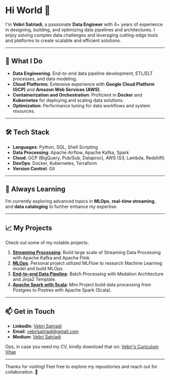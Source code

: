 # Hi World 👋  

I'm **Vebri Satriadi**, a passionate **Data Engineer** with 4+ years of experience in designing, building, and optimizing data pipelines and architectures. I enjoy solving complex data challenges and leveraging cutting-edge tools and platforms to create scalable and efficient solutions.  

---

## 🚀 What I Do  
- **Data Engineering**: End-to-end data pipeline development, ETL/ELT processes, and data modeling.  
- **Cloud Platforms**: Extensive experience with **Google Cloud Platform (GCP)** and **Amazon Web Services (AWS)**.  
- **Containerization and Orchestration**: Proficient in **Docker** and **Kubernetes** for deploying and scaling data solutions.  
- **Optimization**: Performance tuning for data workflows and system resources.  

---

## 🛠️ Tech Stack  
- **Languages**: Python, SQL, Shell Scripting  
- **Data Processing**: Apache Airflow, Apache Kafka, Spark  
- **Cloud**: GCP (BigQuery, Pub/Sub, Dataproc), AWS (S3, Lambda, Redshift)  
- **DevOps**: Docker, Kubernetes, Terraform  
- **Version Control**: Git  

---

## 🌱 Always Learning  
I’m currently exploring advanced topics in **MLOps**, **real-time streaming**, and **data cataloging** to further enhance my expertise.  

---

## 📈 My Projects  
Check out some of my notable projects:  
1. **[Streaming Processing](https://github.com/vebrisatriadi/stream-processing)**: Build large scale of Streaming Data Processing with Apache Kafka and Apache Flink.  
2. **[MLOps](https://github.com/vebrisatriadi/mlops)**: Personal project utilized MLFlow to research Machine Learning model and build MLOps.  
3. **[End-to-end Data Pipeline](https://github.com/vebrisatriadi/end-to-end-pipeline)**: Batch Processing with Medalion Architecture and Jinja2 Template.
4. **[Apache Spark with Scala](https://github.com/vebrisatriadi/scala-spark)**: Mini Project build data processing from Postgres to Postres with Apache Spark (Scala).    

---

## 📫 Get in Touch  
- **LinkedIn**: [Vebri Satriadi](https://www.linkedin.com/in/vebri-satriadi/)
- **Email**: vebrisatriadi@gmail.com
- **Medium**: [Vebri Satriadi](https://medium.com/@vbrstrdi)

Ops, in case you need my CV, kindly download that on:
[Vebri's Curiculum Vitae](https://drive.google.com/file/d/1eQEtlWzLuRZCZeux3HJbLaekhC48c3CU/view?usp=sharing)

---

Thanks for visiting! Feel free to explore my repositories and reach out for collaboration. 🚀  
